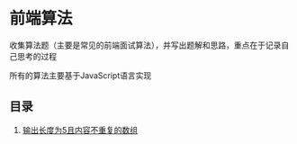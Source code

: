 # 前端算法

收集算法题（主要是常见的前端面试算法），并写出题解和思路，重点在于记录自己思考的过程

所有的算法主要基于JavaScript语言实现

## 目录

1. [输出长度为5且内容不重复的数组]()
